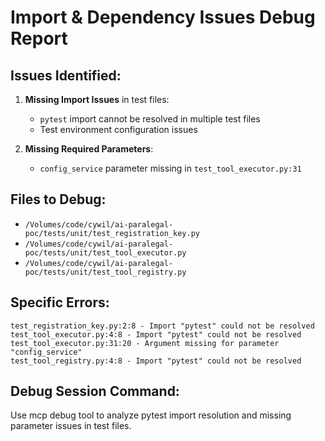 # Import & Dependency Issues Debug Report

## Issues Identified:
1. **Missing Import Issues** in test files:
   - `pytest` import cannot be resolved in multiple test files
   - Test environment configuration issues

2. **Missing Required Parameters**:
   - `config_service` parameter missing in `test_tool_executor.py:31`

## Files to Debug:
- `/Volumes/code/cywil/ai-paralegal-poc/tests/unit/test_registration_key.py`
- `/Volumes/code/cywil/ai-paralegal-poc/tests/unit/test_tool_executor.py`
- `/Volumes/code/cywil/ai-paralegal-poc/tests/unit/test_tool_registry.py`

## Specific Errors:
```
test_registration_key.py:2:8 - Import "pytest" could not be resolved
test_tool_executor.py:4:8 - Import "pytest" could not be resolved
test_tool_executor.py:31:20 - Argument missing for parameter "config_service"
test_tool_registry.py:4:8 - Import "pytest" could not be resolved
```

## Debug Session Command:
Use mcp debug tool to analyze pytest import resolution and missing parameter issues in test files.